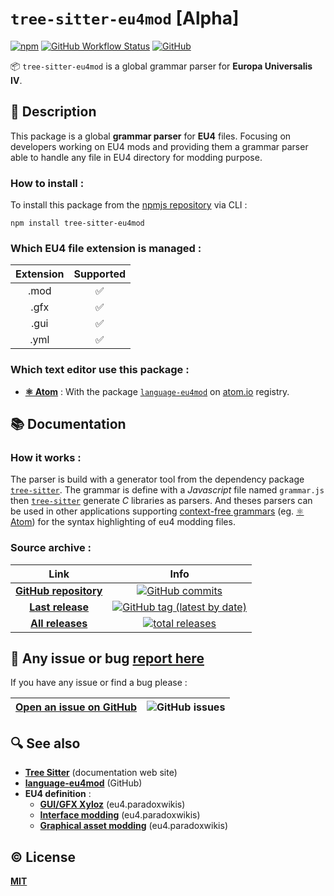 # **`tree-sitter-eu4mod`** [Alpha]

[![npm](https://img.shields.io/npm/v/tree-sitter-eu4mod?color=%23147dce&logo=npm)](https://www.npmjs.com/package/tree-sitter-eu4mod) [![GitHub Workflow Status](https://img.shields.io/github/workflow/status/Coyote-31/tree-sitter-eu4mod/Node.js%20CI?label=Node.js%20CI&logo=github)](https://github.com/Coyote-31/tree-sitter-eu4mod/actions?query=workflow%3A%22Node.js+CI%22) [![GitHub](https://img.shields.io/github/license/Coyote-31/tree-sitter-eu4mod?color=%230f1014)](https://github.com/Coyote-31/tree-sitter-eu4mod/blob/master/LICENSE)

📦 `tree-sitter-eu4mod` is a global grammar parser for **Europa Universalis IV**.


## 📄 Description

This package is a global **grammar parser** for **EU4** files. Focusing on developers working on EU4 mods and providing them a grammar parser able to handle any file in EU4 directory for modding purpose.


### How to install :

To install this package from the [npmjs repository](https://www.npmjs.com/package/tree-sitter-eu4mod) via CLI :

    npm install tree-sitter-eu4mod


### Which EU4 file extension is managed :

Extension | Supported
:---:   |   :---:
.mod    |    ✅
.gfx    |    ✅
.gui    |    ✅
.yml    |    ✅


### Which text editor use this package :

- **[⚛ Atom](https://atom.io)** : With the package [`language-eu4mod`](https://atom.io/packages/language-eu4mod) on [atom.io](https://atom.io/packages/) registry.


## 📚 Documentation


### How it works :

The parser is build with a generator tool from the dependency package [`tree-sitter`](https://github.com/tree-sitter/tree-sitter). The grammar is define with a *Javascript* file named `grammar.js` then [`tree-sitter`](https://github.com/tree-sitter/tree-sitter) generate *C* libraries as parsers. And theses parsers can be used in other applications supporting [context-free grammars](https://en.wikipedia.org/wiki/Context-free_grammar) (eg. [⚛ Atom](https://atom.io)) for the syntax highlighting of eu4 modding files.


### Source archive :

Link | Info
:---:     |   :---:
**[GitHub repository](https://github.com/Coyote-31/tree-sitter-eu4mod)** | [![GitHub commits](https://badgen.net/github/commits/Coyote-31/tree-sitter-eu4mod?icon=git&label=total%20commits)](https://github.com/Coyote-31/tree-sitter-eu4mod/commits/master)
**[Last release](https://github.com/Coyote-31/tree-sitter-eu4mod/releases/latest)** | [![GitHub tag (latest by date)](https://badgen.net/github/tag/Coyote-31/tree-sitter-eu4mod?icon=atom&label=last%20release)](https://github.com/Coyote-31/tree-sitter-eu4mod/releases/latest)
**[All releases](https://github.com/Coyote-31/tree-sitter-eu4mod/releases)** | [![total releases](https://badgen.net/github/tags/Coyote-31/tree-sitter-eu4mod?icon=npm&label=total%20releases)](https://github.com/Coyote-31/tree-sitter-eu4mod/releases)


## 🐛 Any issue or bug **[report here](https://github.com/Coyote-31/tree-sitter-eu4mod/issues)**
If you have any issue or find a bug please :

**[Open an issue on GitHub](https://github.com/Coyote-31/tree-sitter-eu4mod/issues)** | ![GitHub issues](https://img.shields.io/github/issues/Coyote-31/tree-sitter-eu4mod?logo=github)
:---:     |   :---:


## 🔍 See also

- **[Tree Sitter](https://tree-sitter.github.io/tree-sitter/)** (documentation web site)
- **[language-eu4mod](https://github.com/Coyote-31/language-eu4mod#README.md)**  (GitHub)
- **EU4 definition** :
  - **[GUI/GFX Xyloz](https://eu4.paradoxwikis.com/User:Xyloz/sandbox)** (eu4.paradoxwikis)
  - **[Interface modding](https://eu4.paradoxwikis.com/Interface_modding)**  (eu4.paradoxwikis)
  - **[Graphical asset modding](https://eu4.paradoxwikis.com/Graphical_asset_modding)**  (eu4.paradoxwikis)


## ©️ License

**[MIT](https://github.com/Coyote-31/tree-sitter-eu4mod/blob/master/LICENSE)**
